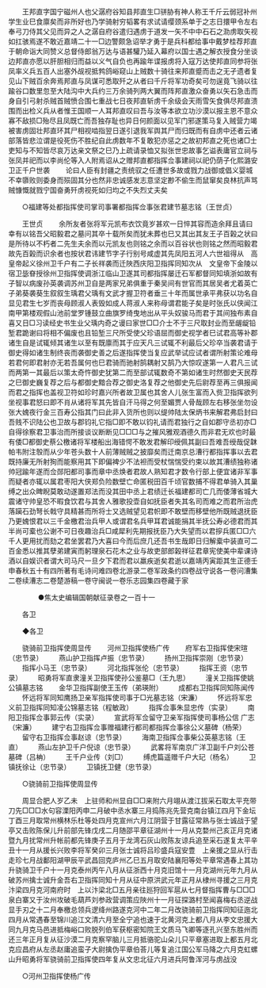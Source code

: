 <!-- { "loadSidebar": true } -->
　　王邦直字国宁磁州人也父潺府谷知县邦直生□骈胁有神人称王千斤云弱冠补州学生业巳食廪矣而非所好也乃学骑射穷韬畧有求试请缨颈系单于之志日擐甲令左右奉弓刀侍其父见而异之人之潺自府谷遣归遇虏于道发一矢不中中石石之泐虏取矢视如扛骇焉遂不敢近嘉靖二十一□边警颇急诏举才勇于是兵科都给事中戴梦桂荐邦直于朝命诣大同赞义总督侍郎翁万达与语甚驩乃延入幕府以国士遇之解衣授食分坐谈边邦直亦愿以肝胆相归而益以义气自负也再踰年谍报虏将入寇万达使邦直同参将张凤率义兵五百人出塞外觇视抵鹁鸽峪窥山上贼数十骑往来邦直蹙而击之无孑遗者复见山下贼百余奔焉邦直与凤谋可悉取歼之从者曰千斤将军功奇矣可勿逞竟飞骑以往踰谷口数里忽至大陆沟中大兵约三万余骑列两大翼而阵邦直激众奋勇以矢石急击而身自引弓射杀贼首贼愤合围七重战七日夜邦直斩虏千余级会天雨雪矢食俱尽邦直溃围而出检义兵从者惟王国顺一人耳邦直叹曰吾与汝等本欲立功沙漠以报主恩不意众寡不敌损□殆尽且凤既亡而吾独存耻也异日何颜面以见军门邪遂策马复入贼营力竭被害虏固壮邦直环其尸相视啮指翌日遂引退我军舆其尸而归既而有自虏中还者云诸部落皆悲泣谓是役死伤不胜纪自此虏数年不复敢犯亦惩之之故初邦直之死也诸□士吏知与不知皆尽哀万达亲文祭之巳乃上疏请录恤又拟张世忠故事乞谥表庸官立祠与张凤并祀而以李尚伦等入人附焉诏从之赠邦直都指挥佥事建祠以祀仍荫子化熙潞安卫正千户世袭 
　　论曰人臣有封疆之责统驭之任遭世多故或戮力战御或倡义婴城不幸隳败则委身而殒固其分也然非忠诚感发志意坚定尠不偷生而鼠窜矣良林抗声骂贼慷慨就戮宁国奋勇歼虏视死如归均之不失烈丈夫矣 

　　○福建等处都指挥使司掌司事署都指挥佥事张君建节墓志铭（王世贞） 

　　王世贞 
　　余所友者张将军元凯布衣饮竟岁甚欢一日悴其容而造余拜且请曰幸有以铭吾父昭毅君之墓问其卒十载所矣而犹未葬也巳又其出其友王子百榖之状曰是所待以不朽者二先生夫余而以元凯友也则铭之余而以百谷状也则铭之然而昭毅君故先百榖而识余者也按状君讳建节字子行别号咸虚其先凤阳五河人六世祖得从　高皇帝起义徐州卫千户有二子长祥袭而迁陜西庆阳卫指挥同知次从　文皇帝下金陵以宿卫毖眘授徐州卫指挥使调浙江临山卫遂其司都指挥屡迁石军都督同知填浙如故有子智以病废孙英袭调苏州卫自是两家兄弟俱重于秦吴间有世官而其居吴者尤着英亡子弟葵袭葵生叙叙生瑀君父瑀有文武才握卫符者垂三十年而属世承平弗获以功名自显见君生七岁而丧母顾淑人表毁如成人蒋淑人来称母谓君能子矣是时张氏以侠闻江南甲第楼观假山池前堂罗锺鼓立曲旗罗绮曳地出从平头奴骏马而君于其间独布素自喜又日□习读经史书生业父瑀内奇之谩曰家世□□介士不于三尺取封业而至龌龊铅堑君跪谢曰将相不偏废也且铅堑三尺所受使父珍语屈而御史视学者巳试君高等补郡诸生自是试辄倾其诸生以至有既廪而其于应天凡三试辄不利最后父珍卒当袭君请于御史得如诸生制终丧而袭御史善之后遂指挥使当复应武举试应试者谓所射策论难母若君何即君射亦无若吾属何也巳君骑而驰射鹄耦射又鹄乃大惊叹遂第一人君凡三试而两第一其最后以策太奇忤御史犹第二而至部试辄数奇不第如诸生时然御史天民荐之巳御史巍复荐之后与都御史黯合荐之御史洛复荐之他御史先后尉荐至再三俱报闻而君之指挥也盖视卫符如珍时嘉兴所者故卫属也其舍人儿张生富而入赀卫指挥欲列坐视事君怒曰即不肖从诸将军其先皆自汗马得之何至媚贾人骨哉顾左右移张坐勿设张大媿夜行金三百寿公指其门曰此非入货所也则以缇帅陆太保炳书来解君弗启封曰吾贱不识陆公也卫故与郡钧礼它指□即不敢以钧礼请而君独行之自如郡守丞初亦□自得徐察君卫事治而所接谈议断断见□□□与之摧风雅观酒德久而非君无欢也时最有倭□都御史蔡公檄诸将军楼船出海错愕不敢发君解印绶佩其副曰吾难吾绶哉促韎帕韦附注彀而从少年苍头数十人前薄贼贼之披靡矣而迁南京总漕行都指挥事以去君既持廉无所射狥而能察用其下即偏裨少不法袒而受杖惴惴受约束以故其漕绩独称诸帅冠踰年遂而佥郧阳都司事而章中丞焕者君故人熟知君才数令行部上便宜诸非军事而疑者亦辄以属君枣阳大侠郑负险数壁亡命匿税田百千顷官数捕不得君单骑入其巢缚之出众睥睨莫敢动遂置郑法而没其田中丞上君绩迁长福建都司亡几而倭薄省城大震诸守帅皇恐不暇食饮君与其舍人雅歌投壶自如抚臣者失其名司而难之而君所治虎落躏石劲弩长戟守具精甚而所将士又选贼望见君帜即不敢壁而移壁他所既贼退抚臣乃更媿恨君以三千金檄君治兵甲人或谓君名兵甲耳君诚能捐其半抚公寿必德君而其半尚可槖也公谢不可日夜趣治兵□咸犀利先期报抚臣乃大失望而以君摉兵匿□□六千人更用扰而劾之君坐罢君乃大喜曰今而后庶几还吾书生哉即日归解槖中装直可二百金悉以推其孽弟建寅而躬理泉石花木之业与故吏部郎榖祥征君章宪使美中辈课诗酒以自娱识者谓大司马尺一旦夕下君而君以羸疾逝矣君逝以嘉靖丙寅距其生正德壬申春秋五十有四所著有毛诗问难四卷北游录二卷军政条约四卷战守说各一卷问漕集二卷续漕志二卷楚游稿一卷守闽说一卷乐志园集四卷藏于家 

　　
　　●焦太史编辑国朝献征录卷之一百十一 

　　各卫 

　　◆各卫 

　　骁骑前卫指挥使周显传 
　　河州卫指挥使杨广传 
　　府军右卫指挥使宋瑄（忠节录） 
　　燕山护卫指挥卢振（忠节录） 
　　扬州卫指挥崇刚（忠节录） 
　　指挥小马王（忠节录） 
　　河北指挥张伦（忠节录） 
　　指挥王资（忠节录） 
　　昭勇将军直隶潼关卫指挥使孙公鉴墓□（王九思） 
　　潼关卫指挥使姚公镇墓志铭 
　　金华卫指挥副使王玉传（弟瑛附） 
　　成都右卫指挥同知陈闻传 
　　怀远将军同知鹰扬卫亲军指挥使司事于□光墓志铭（宋濂） 
　　怀远将军忠义前卫指挥同知凌公锦墓志铭（程敏政） 
　　指挥佥事朱显忠传（实录） 
　　南阳卫指挥佥事郭云传（实录） 
　　宣武将军佥留守卫亲军指挥使司事杨公信 广志（宋濂） 
　　建宁右卫指挥佥事赠福建行都司都指挥佥事徐公义墓碑（杨荣） 
　　留守右卫指挥佥事赵谅（忠节录） 
　　海南卫指挥佥事柴公英墓志铭（王直） 
　　燕山左护卫千户倪谅（忠节录） 
　　武畧将军南京广洋卫副千户刘公苍墓碑（吕柟） 
　　王千户业传（刘□） 
　　缚虎篇遥赠千户大玘（杨名） 
　　卫镇抚徐让（忠节录） 
　　卫镇抚卫健（忠节录） 

　　○骁骑前卫指挥使周显传 

　　周显合肥人岁乙未　上驻师和州显自□□来附六月翊从渡江拔采石取太平充带刀先□□□水句容溧阳丙申二月破中丞水寨三月捣陈兆先营克南台镇江四月下金坛丁酉三月取常州横林乐杜等处四月克宣州六月江阴营于甘露征常熟与张士诚战于望亭又击败陈保儿升前部先锋戊戌二月随邵平章征湖州十一月从克婺州己亥正月克诸暨九月扰常州升帐前都先锋庚子五月于龙湾石灰山败陈友谅兵追至采石遂复太平辛丑十一月从援长兴败李将军癸卯三月张士诚将吕珍盛兵寇安豊　上亲援之显从行击走珍七月战鄱阳湖甲辰平武昌回克庐州乙巳五月取安陆襄阳等处平章常遇春上其功升骁骑卫千户十一月克泰州丙午八月从征浙西十月克旧馆十一月克湖州元年九月从破苏州擒士诚升金吾右卫指挥同知十月从征中原洪武元年正月从棣州寻援之三月克汴梁四月克河南府时　上以汴梁北□五月亲往廵狩回军扈从七月督指挥曹与□□□泉白寨又于汝州攻破毛葫芦刘参政营调策应陜州十一月征探潞村至闻喜梅右丞逆战显手刃之十二月奉檄总领兵逻绛州路遂克河中二年二月改骁骑前卫指挥同知征迤北四月从常遇春至锦川追江文清六月至全宁追也速于北黄河克上都八月从李文忠援大同九月克马邑进抵梅峪口败脱列伯军获枢密知院王文质马飞卿等逐孔兴至东胜州而还三年正月复从征沙漠二月克察罕脑儿三月抵骆驼山朵儿只平章塞进取上都五月北克应昌府从左丞赵庸追蛮子大尉擒伪平章伯荅儿等复追江国公军马降之六月克虹螺山升昭勇将军骁骑前卫指挥使四年复从文忠北征六月进兵阿鲁浑河与虏战没 

　　○河州卫指挥使杨广传 

